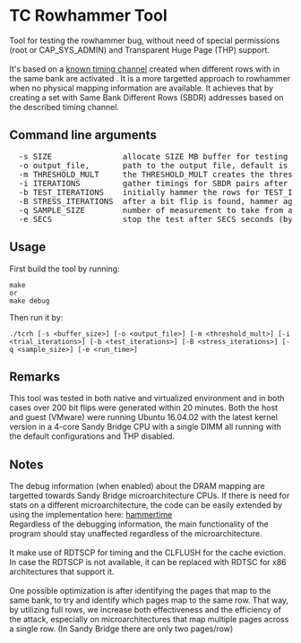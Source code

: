 # TC Rowhammer Tool

Tool for testing the rowhammer bug, without need of special permissions (root or CAP_SYS_ADMIN) and Transparent Huge Page (THP) support.
<br><br>
It's based on a [known timing channel](https://people.inf.ethz.ch/omutlu/pub/mph_usenix_security07.pdf) created when different rows with in the same bank are activated .
It is a more targetted approach to rowhammer when no physical mapping information are available. It achieves that by creating a set with Same Bank Different Rows (SBDR) addresses based on the described timing channel. 
<br>

## Command line arguments

<pre>
  -s SIZE               allocate SIZE MB buffer for testing (default is 16 MB)
  -o output_file,       path to the output file, default is stdout
  -m THRESHOLD_MULT     the THRESHOLD_MULT creates the threshold for SBDR and non-SBDR pairs (default is 1.3)
  -i ITERATIONS         gather timings for SBDR pairs after ITERATIONS iterations (default is 5000)
  -b TEST_ITERATIONS    initially hammer the rows for TEST_ITERATIONS iterations (default is 550000)
  -B STRESS_ITERATIONS  after a bit flip is found, hammer again the targets for STRESS_ITERATIONS (default is 1700000)
  -q SAMPLE_SIZE        number of measurement to take from a given address pair (default is 8)
  -e SECS               stop the test after SECS seconds (by default stops when all the rows are tested)
</pre>

## Usage

First build the tool by running:

	make
    or
	make debug

Then run it by:

	./tcrh [-s <buffer_size>] [-o <output_file>] [-m <threshold_mult>] [-i <trial_iterations>] [-b <test_iterations>] [-B <stress_iterations>] [-q <sample_size>] [-e <run_time>]
    
## Remarks
This tool was tested in both native and virtualized environment and in both cases over 200 bit flips were generated within 20 minutes. Both the host and guest (VMware) were running Ubuntu 16.04.02 with the latest kernel version in a 4-core Sandy Bridge CPU with a single DIMM all running with the default configurations and THP disabled.

## Notes
The debug information (when enabled) about the DRAM mapping are targetted towards Sandy Bridge microarchitecture CPUs. If there is need for stats on a different microarchitecture, the code can be easily extended by using the implementation here: [hammertime](https://github.com/vusec/hammertime/blob/master/ramses/addr.c) <br>
Regardless of the debugging information, the main functionality of the program should stay unaffected regardless of the microarchitecture.<br><br>
It make use of RDTSCP for timing and the CLFLUSH for the cache eviction. In case the RDTSCP is not available, it can be replaced with RDTSC for x86 architectures that support it.
<br><br>
One possible optimization is after identifying the pages that map to the same bank, to try and identify which pages map to the same row. That way, by utilizing full rows, we increase both effectiveness and the efficiency of the attack, especially on microarchitectures that map multiple pages across a single row. (In Sandy Bridge there are only two pages/row)